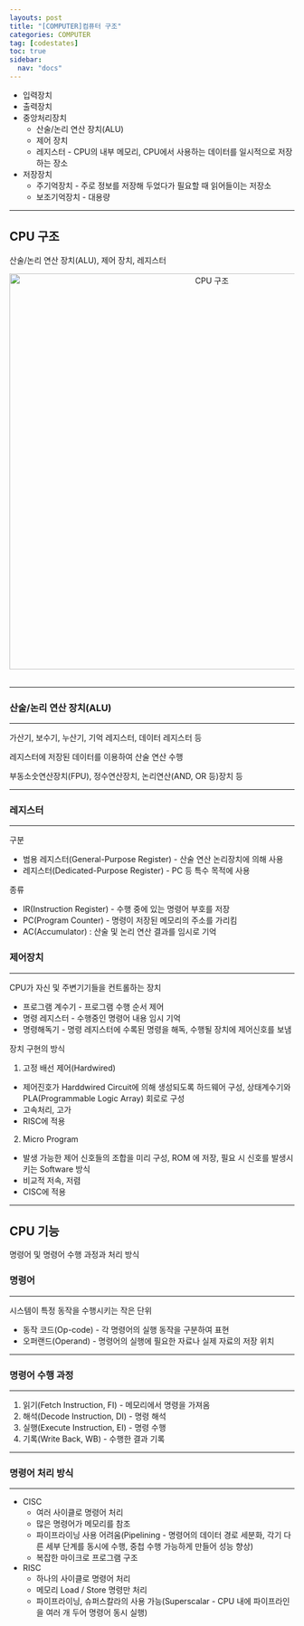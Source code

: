 ```yaml
---
layouts: post
title: "[COMPUTER]컴퓨터 구조"
categories: COMPUTER
tag: [codestates]
toc: true
sidebar:
  nav: "docs"
---
```


- 입력장치
- 출력장치
- 중앙처리장치
  - 산술/논리 연산 장치(ALU)
  - 제어 장치
  - 레지스터 - CPU의 내부 메모리, CPU에서 사용하는 데이터를 일시적으로 저장하는 장소
- 저장장치
  - 주기억장치 - 주로 정보를 저장해 두었다가 필요할 때 읽어들이는 저장소
  - 보조기억장치 - 대용량

---

## CPU 구조

산술/논리 연산 장치(ALU), 제어 장치, 레지스터

<html>
    <div style ="text-align:center">
        <img src= "https://user-images.githubusercontent.com/58800295/181232536-e241cccd-9bae-4e31-9db6-1941502efb08.png" alt="CPU 구조" width="700" height="700">
    </div>
</html><br/>

---

### 산술/논리 연산 장치(ALU)

---

가산기, 보수기, 누산기, 기억 레지스터, 데이터 레지스터 등

레지스터에 저장된 데이터를 이용하여 산술 연산 수행

부동소숫연산장치(FPU), 정수연산장치, 논리연산(AND, OR 등)장치 등

---

### 레지스터

---

구분

- 범용 레지스터(General-Purpose Register) - 산술 연산 논리장치에 의해 사용
- 레지스터(Dedicated-Purpose Register) - PC 등 특수 목적에 사용

종류

- IR(Instruction Register) - 수행 중에 있는 명령어 부호를 저장
- PC(Program Counter) - 명령이 저장된 메모리의 주소를 가리킴
- AC(Accumulator) : 산술 및 논리 연산 결과를 임시로 기억

### 제어장치

---

CPU가 자신 및 주변기기들을 컨트롤하는 장치

- 프로그램 계수기 - 프로그램 수행 순서 제어
- 명령 레지스터 - 수행중인 명령어 내용 임시 기억
- 명령해독기 - 명령 레지스터에 수록된 명령을 해독, 수행될 장치에 제어신호를 보냄

장치 구현의 방식

1. 고정 배선 제어(Hardwired)

- 제어진호가 Harddwired Circuit에 의해 생성되도록 하드웨어 구성, 상태계수기와 PLA(Programmable Logic Array) 회로로 구성
- 고속처리, 고가
- RISC에 적용

2. Micro Program

- 발생 가능한 제어 신호들의 조합을 미리 구성, ROM 에 저장, 필요 시 신호를 발생시키는 Software 방식
- 비교적 저속, 저렴
- CISC에 적용

---

## CPU 기능

명령어 및 명령어 수행 과정과 처리 방식

### 명령어

---

시스템이 특정 동작을 수행시키는 작은 단위

- 동작 코드(Op-code) - 각 명령어의 실행 동작을 구분하여 표현
- 오퍼랜드(Operand) - 명령어의 실행에 필요한 자료나 실제 자료의 저장 위치

---

### 명령어 수행 과정

---

1. 읽기(Fetch Instruction, FI) - 메모리에서 명령을 가져옴
2. 해석(Decode Instruction, DI) - 명령 해석
3. 실행(Execute Instruction, EI) - 명령 수행
4. 기록(Write Back, WB) - 수행한 결과 기록

---

### 명령어 처리 방식

---

- CISC
  - 여러 사이클로 명령어 처리
  - 많은 명령어가 메모리를 참조
  - 파이프라이닝 사용 어려움(Pipelining - 명령어의 데이터 경로 세분화, 각기 다른 세부 단계를 동시에 수행, 중첩 수행 가능하게 만들어 성능 향상)
  - 복잡한 마이크로 프로그램 구조
- RISC
  - 하나의 사이클로 명령어 처리
  - 메모리 Load / Store 명령만 처리
  - 파이프라이닝, 슈퍼스칼라의 사용 가능(Superscalar - CPU 내에 파이프라인을 여러 개 두어 명령어 동시 실행)
